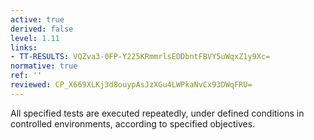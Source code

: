 ```yaml
---
active: true
derived: false
level: 1.11
links:
- TT-RESULTS: VQZva3-0FP-Y225KRmmrlsEDDbntFBVY5uWqxZ1y9Xc=
normative: true
ref: ''
reviewed: CP_X669XLKj3d8ouypAsJzXGu4LWPkaNvCx93DWqFRU=
---
```


All specified tests are executed repeatedly, under defined conditions in
controlled environments, according to specified objectives.

